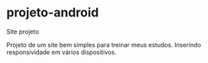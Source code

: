 # projeto-android
Site projeto

Projeto de um site bem simples para treinar meus estudos.
Inserindo responsividade em vários dispositivos.
